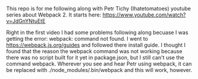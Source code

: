 This repo is for me following along with Petr Tichy (Ihatetomatoes) youtube series about Webpack 2. It starts here: <https://www.youtube.com/watch?v=JdGnYNtuEtE>

Right in the first video I had some problems following along becuase I was getting the error: webpack: command not found.  I went to <https://webpack.js.org/guides> and followed there install guide.  I thought I found that the reason the webpack command was not working because there was no script built for it yet in package.json, but I still can't use the command webpack. Wherever you see and hear Petr using webpack, it can be replaced with ./node_modules/.bin/webpack and this will work, however.
